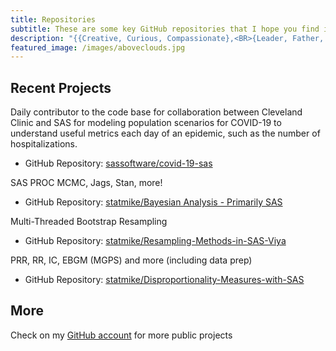 ```yaml
---
title: Repositories
subtitle: These are some key GitHub repositories that I hope you find interesting
description: "{{Creative, Curious, Compassionate},<BR>{Leader, Father, Believer},<BR>{Coder, Data Gentleman, Swell Bayesian}}"
featured_image: /images/aboveclouds.jpg
---
```


## Recent Projects
Daily contributor to the code base for collaboration between Cleveland Clinic and SAS for modeling population scenarios for COVID-19 to understand useful metrics each day of an epidemic, such as the number of hospitalizations.
* GitHub Repository: [sassoftware/covid-19-sas](https://github.com/sassoftware/covid-19-sas)

SAS PROC MCMC, Jags, Stan, more!
* GitHub Repository: [statmike/Bayesian Analysis - Primarily SAS](https://github.com/statmike/Bayesian-Analysis--Primarily-SAS-)

Multi-Threaded Bootstrap Resampling
* GitHub Repository: [statmike/Resampling-Methods-in-SAS-Viya](https://github.com/statmike/Resampling-Methods-in-SAS-Viya)

PRR, RR, IC, EBGM (MGPS) and more (including data prep)
* GitHub Repository: [statmike/Disproportionality-Measures-with-SAS](https://github.com/statmike/Disproportionality-Measures-with-SAS)

## More
Check on my [GitHub account](https://www.github.com/statmike) for more public projects